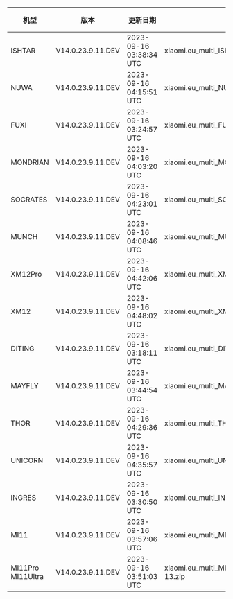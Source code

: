 | 机型 | 版本 | 更新日期 | 文件名 | 大小 | 下载链接 |
| ---- | ---- | ---- | ---- | ---- | ---- |
| ISHTAR | V14.0.23.9.11.DEV | 2023-09-16 03:38:34 UTC | xiaomi.eu_multi_ISHTAR_V14.0.23.9.11.DEV_v14-13.zip | 6.3 GB | [SourceForge](https://sourceforge.net/projects/xiaomi-eu-multilang-miui-roms/files/xiaomi.eu/MIUI-WEEKLY-RELEASES/V14.0.23.9.11.DEV/xiaomi.eu_multi_ISHTAR_V14.0.23.9.11.DEV_v14-13.zip/download) |
| NUWA | V14.0.23.9.11.DEV | 2023-09-16 04:15:51 UTC | xiaomi.eu_multi_NUWA_V14.0.23.9.11.DEV_v14-13.zip | 5.9 GB | [SourceForge](https://sourceforge.net/projects/xiaomi-eu-multilang-miui-roms/files/xiaomi.eu/MIUI-WEEKLY-RELEASES/V14.0.23.9.11.DEV/xiaomi.eu_multi_NUWA_V14.0.23.9.11.DEV_v14-13.zip/download) |
| FUXI | V14.0.23.9.11.DEV | 2023-09-16 03:24:57 UTC | xiaomi.eu_multi_FUXI_V14.0.23.9.11.DEV_v14-13.zip | 5.9 GB | [SourceForge](https://sourceforge.net/projects/xiaomi-eu-multilang-miui-roms/files/xiaomi.eu/MIUI-WEEKLY-RELEASES/V14.0.23.9.11.DEV/xiaomi.eu_multi_FUXI_V14.0.23.9.11.DEV_v14-13.zip/download) |
| MONDRIAN | V14.0.23.9.11.DEV | 2023-09-16 04:03:20 UTC | xiaomi.eu_multi_MONDRIAN_V14.0.23.9.11.DEV_v14-13.zip | 5.3 GB | [SourceForge](https://sourceforge.net/projects/xiaomi-eu-multilang-miui-roms/files/xiaomi.eu/MIUI-WEEKLY-RELEASES/V14.0.23.9.11.DEV/xiaomi.eu_multi_MONDRIAN_V14.0.23.9.11.DEV_v14-13.zip/download) |
| SOCRATES | V14.0.23.9.11.DEV | 2023-09-16 04:23:01 UTC | xiaomi.eu_multi_SOCRATES_V14.0.23.9.11.DEV_v14-13.zip | 5.8 GB | [SourceForge](https://sourceforge.net/projects/xiaomi-eu-multilang-miui-roms/files/xiaomi.eu/MIUI-WEEKLY-RELEASES/V14.0.23.9.11.DEV/xiaomi.eu_multi_SOCRATES_V14.0.23.9.11.DEV_v14-13.zip/download) |
| MUNCH | V14.0.23.9.11.DEV | 2023-09-16 04:08:46 UTC | xiaomi.eu_multi_MUNCH_V14.0.23.9.11.DEV_v14-13.zip | 4.4 GB | [SourceForge](https://sourceforge.net/projects/xiaomi-eu-multilang-miui-roms/files/xiaomi.eu/MIUI-WEEKLY-RELEASES/V14.0.23.9.11.DEV/xiaomi.eu_multi_MUNCH_V14.0.23.9.11.DEV_v14-13.zip/download) |
| XM12Pro | V14.0.23.9.11.DEV | 2023-09-16 04:42:06 UTC | xiaomi.eu_multi_XM12Pro_V14.0.23.9.11.DEV_v14-13.zip | 5.1 GB | [SourceForge](https://sourceforge.net/projects/xiaomi-eu-multilang-miui-roms/files/xiaomi.eu/MIUI-WEEKLY-RELEASES/V14.0.23.9.11.DEV/xiaomi.eu_multi_XM12Pro_V14.0.23.9.11.DEV_v14-13.zip/download) |
| XM12 | V14.0.23.9.11.DEV | 2023-09-16 04:48:02 UTC | xiaomi.eu_multi_XM12_V14.0.23.9.11.DEV_v14-13.zip | 5.0 GB | [SourceForge](https://sourceforge.net/projects/xiaomi-eu-multilang-miui-roms/files/xiaomi.eu/MIUI-WEEKLY-RELEASES/V14.0.23.9.11.DEV/xiaomi.eu_multi_XM12_V14.0.23.9.11.DEV_v14-13.zip/download) |
| DITING | V14.0.23.9.11.DEV | 2023-09-16 03:18:11 UTC | xiaomi.eu_multi_DITING_V14.0.23.9.11.DEV_v14-13.zip | 5.2 GB | [SourceForge](https://sourceforge.net/projects/xiaomi-eu-multilang-miui-roms/files/xiaomi.eu/MIUI-WEEKLY-RELEASES/V14.0.23.9.11.DEV/xiaomi.eu_multi_DITING_V14.0.23.9.11.DEV_v14-13.zip/download) |
| MAYFLY | V14.0.23.9.11.DEV | 2023-09-16 03:44:54 UTC | xiaomi.eu_multi_MAYFLY_V14.0.23.9.11.DEV_v14-13.zip | 5.2 GB | [SourceForge](https://sourceforge.net/projects/xiaomi-eu-multilang-miui-roms/files/xiaomi.eu/MIUI-WEEKLY-RELEASES/V14.0.23.9.11.DEV/xiaomi.eu_multi_MAYFLY_V14.0.23.9.11.DEV_v14-13.zip/download) |
| THOR | V14.0.23.9.11.DEV | 2023-09-16 04:29:36 UTC | xiaomi.eu_multi_THOR_V14.0.23.9.11.DEV_v14-13.zip | 5.4 GB | [SourceForge](https://sourceforge.net/projects/xiaomi-eu-multilang-miui-roms/files/xiaomi.eu/MIUI-WEEKLY-RELEASES/V14.0.23.9.11.DEV/xiaomi.eu_multi_THOR_V14.0.23.9.11.DEV_v14-13.zip/download) |
| UNICORN | V14.0.23.9.11.DEV | 2023-09-16 04:35:57 UTC | xiaomi.eu_multi_UNICORN_V14.0.23.9.11.DEV_v14-13.zip | 5.3 GB | [SourceForge](https://sourceforge.net/projects/xiaomi-eu-multilang-miui-roms/files/xiaomi.eu/MIUI-WEEKLY-RELEASES/V14.0.23.9.11.DEV/xiaomi.eu_multi_UNICORN_V14.0.23.9.11.DEV_v14-13.zip/download) |
| INGRES | V14.0.23.9.11.DEV | 2023-09-16 03:30:50 UTC | xiaomi.eu_multi_INGRES_V14.0.23.9.11.DEV_v14-13.zip | 5.0 GB | [SourceForge](https://sourceforge.net/projects/xiaomi-eu-multilang-miui-roms/files/xiaomi.eu/MIUI-WEEKLY-RELEASES/V14.0.23.9.11.DEV/xiaomi.eu_multi_INGRES_V14.0.23.9.11.DEV_v14-13.zip/download) |
| MI11 | V14.0.23.9.11.DEV | 2023-09-16 03:57:06 UTC | xiaomi.eu_multi_MI11_V14.0.23.9.11.DEV_v14-13.zip | 4.9 GB | [SourceForge](https://sourceforge.net/projects/xiaomi-eu-multilang-miui-roms/files/xiaomi.eu/MIUI-WEEKLY-RELEASES/V14.0.23.9.11.DEV/xiaomi.eu_multi_MI11_V14.0.23.9.11.DEV_v14-13.zip/download) |
| MI11Pro MI11Ultra | V14.0.23.9.11.DEV | 2023-09-16 03:51:03 UTC | xiaomi.eu_multi_MI11Pro_MI11Ultra_V14.0.23.9.11.DEV_v14-13.zip | 5.0 GB | [SourceForge](https://sourceforge.net/projects/xiaomi-eu-multilang-miui-roms/files/xiaomi.eu/MIUI-WEEKLY-RELEASES/V14.0.23.9.11.DEV/xiaomi.eu_multi_MI11Pro_MI11Ultra_V14.0.23.9.11.DEV_v14-13.zip/download) |
